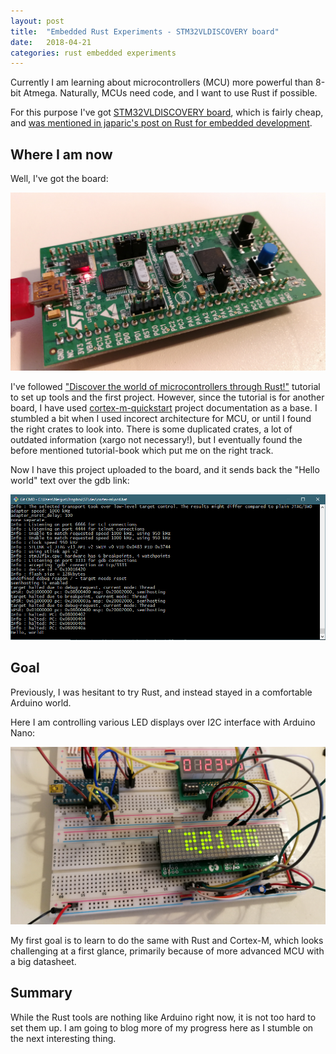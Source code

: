 ```yaml
---
layout: post
title:  "Embedded Rust Experiments - STM32VLDISCOVERY board"
date:   2018-04-21
categories: rust embedded experiments
---
```


Currently I am learning about microcontrollers (MCU) more powerful than 8-bit Atmega. Naturally,
MCUs need code, and I want to use Rust if possible.

For this purpose I've got [STM32VLDISCOVERY board](http://www.st.com/content/st_com/en/products/evaluation-tools/product-evaluation-tools/mcu-eval-tools/stm32-mcu-eval-tools/stm32-mcu-discovery-kits/stm32vldiscovery.html), which is fairly cheap,
and [was mentioned in japaric's post on Rust for embedded development](https://users.rust-lang.org/t/rust-for-embedded-development-where-we-are-and-whats-missing/10861). 

## Where I am now

Well, I've got the board:

![Discovery VL](/images/mcu-01/discovery-vl.jpg)

I've followed ["Discover the world of microcontrollers through Rust!"](https://japaric.github.io/discovery/README.html) tutorial
to set up tools and the first project. However, since the tutorial is for another board,
I have used [cortex-m-quickstart](https://github.com/japaric/cortex-m-quickstart) project
documentation as a base. I stumbled a bit when I used incorect
architecture for MCU, or until I found the right crates to look into. There is
some duplicated crates, a lot of outdated information (xargo not necessary!), but I
eventually found the before mentioned tutorial-book which put me on the right track.

Now I have this project uploaded to the board, and it sends back the "Hello world" text
over the gdb link:

![Hello world in a console](/images/mcu-01/discovery-vl-helloworld.jpg)

## Goal

Previously, I was hesitant to try Rust, and instead stayed in a comfortable Arduino world.

Here I am controlling various LED displays over I2C interface with Arduino Nano:

![Arduino Nano and LED displays](/images/mcu-01/arduino-displays.jpg)

My first goal is to learn to do the same with Rust and Cortex-M, which looks challenging
at a first glance, primarily because of more advanced MCU with a big
datasheet.

## Summary

While the Rust tools are nothing like Arduino right now, it is not too hard to set them up.
I am going to blog more of my progress here as I stumble on the next interesting thing.